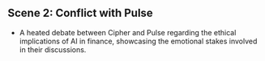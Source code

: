 ## Scene 2: Conflict with Pulse
- A heated debate between Cipher and Pulse regarding the ethical implications of AI in finance, showcasing the emotional stakes involved in their discussions.
